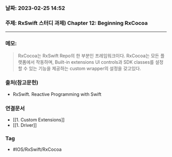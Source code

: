 ### 날짜: 2023-02-25 14:52

### 주제: RxSwift 스터디 과제) Chapter 12: Beginning RxCocoa
---
### 메모: 
> RxCocoa는 RxSwift Repo의 한 부분인 프레임워크이다. 
> RxCocoa는 모든 플랫폼에서 작동하며, Built-in extensions UI controls과 SDK classes를 설정할 수 있는 기능을 제공하는 custom wrapper의 설정을 갖고있다. 

### 출처(참고문헌) 
- RxSwift. Reactive Programming with Swift 

### 연결문서 
- [[1. Custom Extensions]]
- [[1. Driver]]

### Tag
- #IOS/RxSwift/RxCocoa 